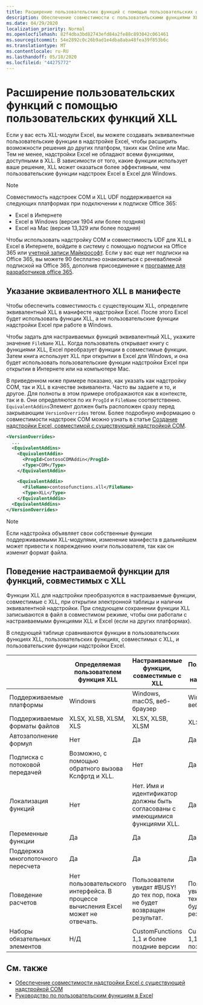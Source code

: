 ```yaml
---
title: Расширение пользовательских функций с помощью пользовательских функций XLL
description: Обеспечение совместимости с пользовательскими функциями XLL в Excel, которые имеют эквивалентные функциональные возможности для пользовательских функций
ms.date: 04/29/2020
localization_priority: Normal
ms.openlocfilehash: 82f4dba3bd82743efd84a2fe88c893042c061461
ms.sourcegitcommit: 54e2892c0c26b9ad1e4dba8aba48fea39f853b6c
ms.translationtype: MT
ms.contentlocale: ru-RU
ms.lasthandoff: 05/18/2020
ms.locfileid: "44275772"
---
```

# <a name="extend-custom-functions-with-xll-user-defined-functions"></a>Расширение пользовательских функций с помощью пользовательских функций XLL

Если у вас есть XLL-модули Excel, вы можете создавать эквивалентные пользовательские функции в надстройке Excel, чтобы расширить возможности решения до других платформ, таких как Online или Mac. Тем не менее, надстройки Excel не обладают всеми функциями, доступными в XLL. В зависимости от того, какие функции использует ваше решение, XLL может оказаться более эффективным, чем пользовательские функции надстроек Excel в Excel для Windows.

> [!NOTE]
> Совместимость надстроек COM и XLL UDF поддерживается на следующих платформах при подключении к подписке Office 365:
> - Excel в Интернете
> - Excel в Windows (версия 1904 или более поздняя)
> - Excel на Mac (версия 13,329 или более поздняя)
> 
> Чтобы использовать надстройку COM и совместимость UDF для XLL в Excel в Интернете, войдите в систему с помощью подписки на Office 365 или [учетной записи Майкрософт](https://account.microsoft.com/account). Если у вас еще нет подписки на Office 365, вы можете 90 бесплатно ознакомиться с реневабленой подпиской на Office 365, дополнив присоединение к [программе для разработчиков office 365](https://developer.microsoft.com/office/dev-program).

## <a name="specify-equivalent-xll-in-the-manifest"></a>Указание эквивалентного XLL в манифесте

Чтобы обеспечить совместимость с существующим XLL, определите эквивалентный XLL в манифесте надстройки Excel. После этого Excel будет использовать функции XLL, а не пользовательские функции надстройки Excel при работе в Windows.

Чтобы задать для настраиваемых функций эквивалентный XLL, укажите значение `FileName` XLL. Когда пользователь открывает книгу с функциями XLL, Excel преобразует функции в совместимые функции. Затем книга использует XLL при открытии в Excel для Windows, и она будет использовать пользовательские функции надстройки Excel при открытии в Интернете или на компьютере Mac.

В приведенном ниже примере показано, как указать как надстройку COM, так и XLL в качестве эквивалента. Часто вы задаете и то, и другое. Для полноты в этом примере отображаются как в контексте, так и в. Они определяются по их `ProgId` и `FileName` соответственно. `EquivalentAddins`Элемент должен быть расположен сразу перед закрывающим `VersionOverrides` тегом. Более подробную информацию о совместимости надстроек COM можно узнать в статье [Создание надстройки Excel, совместимой с существующей надстройкой COM](../develop/make-office-add-in-compatible-with-existing-com-add-in.md).

```xml
<VersionOverrides>
  ...
  <EquivalentAddins>
    <EquivalentAddin>
      <ProgId>ContosoCOMAddin</ProgId>
      <Type>COM</Type>
    </EquivalentAddin>

    <EquivalentAddin>
      <FileName>contosofunctions.xll</FileName>
      <Type>XLL</Type>
    </EquivalentAddin>
  <EquivalentAddins>
</VersionOverrides>
```

> [!NOTE]
> Если надстройка объявляет свои собственные функции поддерживаемыми XLL-модулями, изменение манифеста в дальнейшем может привести к повреждению книги пользователя, так как он изменит формат файла.

## <a name="custom-function-behavior-for-xll-compatible-functions"></a>Поведение настраиваемой функции для функций, совместимых с XLL

Функции XLL для надстройки преобразуются в настраиваемые функции, совместимые с XLL, при открытии электронной таблицы и наличии эквивалентной надстройки. При следующем сохранении функции XLL записываются в файл в совместимом режиме, чтобы они работали с настраиваемыми функциями XLL и Excel (если на других платформах).

В следующей таблице сравниваются функции в пользовательских функциях XLL, пользовательских функциях, совместимых с XLL, и пользовательские функции надстройки Excel.

|         |Определяемая пользователем функция XLL |Настраиваемые функции, совместимые с XLL |Пользовательская функция надстройки Excel |
|---------|---------|---------|---------|
| Поддерживаемые платформы | Windows | Windows, macOS, веб-браузер | Windows, macOS, веб-браузер |
| Поддерживаемые форматы файлов | XLSX, XLSB, XLSM, XLS | XLSX, XLSB, XLSM | XLSX, XLSB, XLSM |
| Автозаполнение формул | Нет | Да | Да |
| Подписка с потоковой передачей | Возможно, с помощью обратного вызова Кслфртд и XLL. | Нет | Да |
| Локализация функций | Нет | Нет. Имя и идентификатор должны быть согласованы с имеющимися функциями XLL. | Да |
| Переменные функции | Да | Да | Да |
| Поддержка многопоточного пересчета | Да | Да | Да |
| Поведение расчетов | Нет пользовательского интерфейса. В процессе вычисления Excel может не отвечать. | Пользователи увидят #BUSY! до тех пор, пока не будет возвращен результат. | Пользователи увидят #BUSY! до тех пор, пока не будет возвращен результат. |
| Наборы обязательных элементов | Н/Д | CustomFunctions 1,1 и более поздние версии | CustomFunctions 1,1 и более поздние версии |

## <a name="see-also"></a>См. также

- [Обеспечение совместимости надстройки Excel с существующей надстройкой COM](../develop/make-office-add-in-compatible-with-existing-com-add-in.md)
- [Руководство по пользовательским функциям в Excel](../tutorials/excel-tutorial-create-custom-functions.md)

